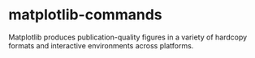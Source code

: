 # matplotlib-commands
Matplotlib produces publication-quality figures in a variety of hardcopy formats and interactive environments across platforms.
